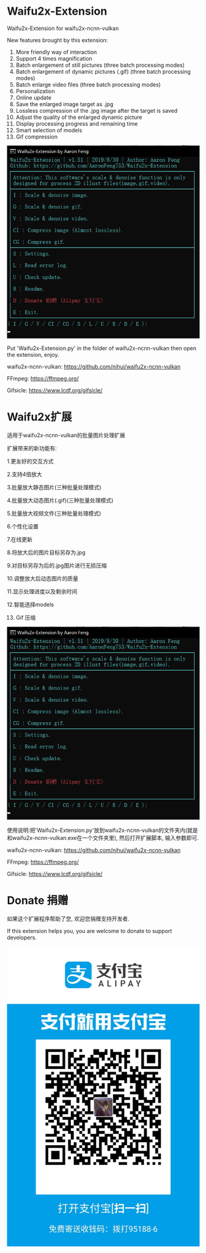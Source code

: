 # Waifu2x-Extension
Waifu2x-Extension for waifu2x-ncnn-vulkan

New features brought by this extension:
1. More friendly way of interaction
2. Support 4 times magnification
3. Batch enlargement of still pictures (three batch processing modes)
4. Batch enlargement of dynamic pictures (.gif) (three batch processing modes)
5. Batch enlarge video files (three batch processing modes)
6. Personalization
7. Online update
8. Save the enlarged image target as .jpg
9. Lossless compression of the .jpg image after the target is saved
10. Adjust the quality of the enlarged dynamic picture
11. Display processing progress and remaining time
12. Smart selection of models
13. Gif compression

![mainmenu](/screenshot/mainmenu.png) 

Put 'Waifu2x-Extension.py' in the folder of waifu2x-ncnn-vulkan then open the extension, enjoy.

waifu2x-ncnn-vulkan:
https://github.com/nihui/waifu2x-ncnn-vulkan

FFmpeg:
https://ffmpeg.org/

Gifsicle:
https://www.lcdf.org/gifsicle/

# Waifu2x扩展
适用于waifu2x-ncnn-vulkan的批量图片处理扩展

扩展带来的新功能有:

1.更友好的交互方式

2.支持4倍放大

3.批量放大静态图片(三种批量处理模式)

4.批量放大动态图片(.gif)(三种批量处理模式)

5.批量放大视频文件(三种批量处理模式)

6.个性化设置

7.在线更新

8.将放大后的图片目标另存为.jpg

9.对目标另存为后的.jpg图片进行无损压缩

10.调整放大后动态图片的质量

11.显示处理进度以及剩余时间

12.智能选择models

13. Gif 压缩

![mainmenu](/screenshot/mainmenu.png) 

使用说明:把'Waifu2x-Extension.py'放到waifu2x-ncnn-vulkan的文件夹内(就是和waifu2x-ncnn-vulkan.exe在一个文件夹里), 然后打开扩展脚本, 输入参数即可.

waifu2x-ncnn-vulkan:
https://github.com/nihui/waifu2x-ncnn-vulkan

FFmpeg: 
https://ffmpeg.org/

Gifsicle:
https://www.lcdf.org/gifsicle/

# Donate 捐赠

如果这个扩展程序帮助了您, 欢迎您捐赠支持开发者. 

If this extension helps you, you are welcome to donate to support developers.

![donate](/donate.jpg)

